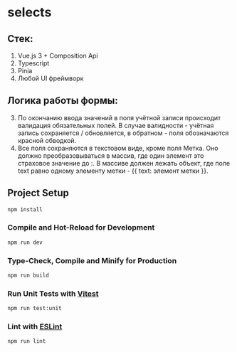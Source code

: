 # selects

## Стек:
1. Vue.js 3 + Composition Api
2. Typescript
3. Pinia
4. Любой UI фреймворк

## Логика работы формы:
<!-- 1. По нажатию кнопки "+" в конец учётных записей, добавляется новая пустая запись, состоящая из: Метки, Типа записи, Логина, Пароля.
2. При нажатии кнопки удаления учётная запись должна полностью удалиться. -->
3. По окончанию ввода значений в поля учётной записи происходит валидация обязательных полей. В случае валидности - учётная запись сохраняется / обновляется, в обратном - поля обозначаются красной обводкой.
4. Все поля сохраняются в текстовом виде, кроме поля Метка. Оно должно преобразовываться в массив, где один элемент это страховое значение до :. В массиве должен лежать объект, где поле text равно одному элементу метки - {{ text: элемент метки }}.
<!-- 5. Сохранение учётной записи должно происходить в стейт менеджер. При обновлении страницы сохранённые записи должны отображаться. -->

## Project Setup

```sh
npm install
```

### Compile and Hot-Reload for Development

```sh
npm run dev
```

### Type-Check, Compile and Minify for Production

```sh
npm run build
```

### Run Unit Tests with [Vitest](https://vitest.dev/)

```sh
npm run test:unit
```

### Lint with [ESLint](https://eslint.org/)

```sh
npm run lint
```
